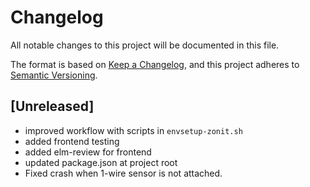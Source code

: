 # Changelog

All notable changes to this project will be documented in this file.

The format is based on [Keep a Changelog](https://keepachangelog.com/en/1.1.0/),
and this project adheres to
[Semantic Versioning](https://semver.org/spec/v2.0.0.html).

## [Unreleased]

- improved workflow with scripts in `envsetup-zonit.sh`
- added frontend testing
- added elm-review for frontend
- updated package.json at project root
- Fixed crash when 1-wire sensor is not attached.